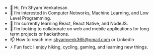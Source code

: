 - 👋 Hi, I’m Shyam Venkatesan.
- 👀 I’m interested in Computer Networks, Machine Learning, and Low Level Programming.
- 🌱 I’m currently learning React, React Native, and NodeJS.
- 💞️ I’m looking to collaborate on web and mobile applications for long term projects or hackathons.
- 📫 How to reach me: shyamvenk365@gmail.com or LinkedIn
- ⚡ Fun fact: I enjoy hiking, cycling, gaming, and learning new things. 
